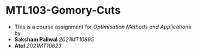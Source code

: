 # MTL103-Gomory-Cuts

- This is a course assignment for _Optimisation Methods and Applications_ by 
- **Saksham Paliwal**  _2021MT10895_
- **Atul** _2021MT10623_


